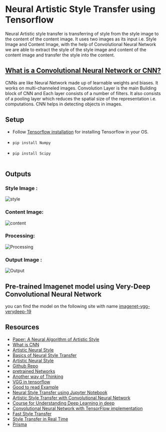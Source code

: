 # Neural Artistic Style Transfer using Tensorflow 
Neural Artistic style transfer is transferring of style from the style image to the content of the content image. It uses two images as its input i.e. Style Image and Content Image, with the help of Convolutional Neural Network we are able to extract the style of the style image and content of the content image and transfer the style into the content.

## [What is a Convolutional Neural Network or CNN?](https://medium.com/technologymadeeasy/the-best-explanation-of-convolutional-neural-networks-on-the-internet-fbb8b1ad5df8)
CNNs are like Neural Network made up of learnable weights and biases. It works on multi-channeled images. Convolution Layer is the main Building block of CNN and Each layer consists of a number of filters. It also consists of a pooling layer which reduces the spatial size of the representation i.e. computations. CNN helps in detecting objects in images.

## Setup
* Follow [Tensorflow installation](https://www.tensorflow.org/install/) for installing Tensorflow in your OS.<br><br>
* ``` pip install Numpy ``` <br><br>
* ``` pip install Scipy ``` <br><br>

## Outputs

### Style Image :

![style](https://user-images.githubusercontent.com/25060937/43782404-e9905f7a-9a7c-11e8-9520-877fefba3db5.jpg)

### Content Image:

![content](https://user-images.githubusercontent.com/25060937/43782443-03226b0e-9a7d-11e8-9f69-dd6478c02716.jpg)

### Processing:

![Processing](https://user-images.githubusercontent.com/25060937/43799647-c4e1a1be-9aab-11e8-960e-400c42afec6e.png)

### Output Image :

![Output](https://user-images.githubusercontent.com/25060937/43782850-e5636a90-9a7d-11e8-8c77-d6210f93fd31.png)

## Pre-trained Imagenet model using Very-Deep Convolutional Neural Network
you can find the model on the following site with name [imagenet-vgg-verydeep-19](http://www.vlfeat.org/matconvnet/pretrained/) 

## Resources
* [Paper: A Neural Algorithm of Artistic Style](https://arxiv.org/pdf/1508.06576v2.pdf)
* [What is CNN](https://medium.com/data-science-group-iitr/artistic-style-transfer-with-convolutional-neural-network-7ce2476039fd)
* [Artistic Neural Style](http://www.subsubroutine.com/sub-subroutine/2016/11/12/painting-like-van-gogh-with-convolutional-neural-networks)
* [Basics of Neural Style Transfer](https://www.coursera.org/lecture/convolutional-neural-networks/what-is-neural-style-transfer-SA5H8)
* [Artistic Neural Style](https://harishnarayanan.org/writing/artistic-style-transfer/)
* [Github Repo](https://github.com/anishathalye/neural-style)
* [pretrained Networks](http://www.vlfeat.org/matconvnet/pretrained/)
* [Another way of Thinking](https://medium.com/artists-and-machine-intelligence/neural-artistic-style-transfer-a-comprehensive-look-f54d8649c199)
* [VGG in tensorflow](http://www.cs.toronto.edu/~frossard/post/vgg16/#files)
* [Good to read Example](http://www.chioka.in/tensorflow-implementation-neural-algorithm-of-artistic-style)
* [Neural Style Transfer using Jupyter Notebook](https://github.com/dsgiitr/Neural-Style-Transfer/blob/master/Keras_styletransfer.ipynb)
* [Artistic Style Transfer with Convolutional Neural Network](https://medium.com/data-science-group-iitr/artistic-style-transfer-with-convolutional-neural-network-7ce2476039fd)
* [Course for Understanding Deep Learning in deep](http://course.fast.ai/lessons/lesson1.html)
* [Convolutional Neural Network with TensorFlow implementation](https://medium.com/data-science-group-iitr/building-a-convolutional-neural-network-in-python-with-tensorflow-d251c3ca8117)
* [Fast Style Transfer](https://github.com/ShafeenTejani/fast-style-transfer)
* [Style Transfer in Real Time](https://shafeentejani.github.io/2017-01-03/fast-style-transfer/)
* [Prisma](https://harishnarayanan.org/writing/artistic-style-transfer/)
